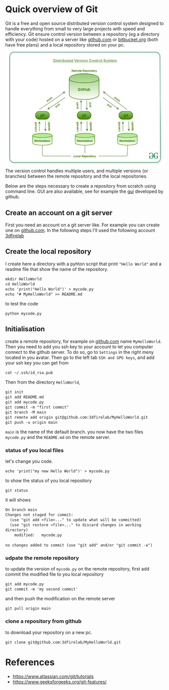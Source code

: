 
# Quick overview of Git
Git is a free and open source distributed version control system designed to handle everything from small to very large projects with speed and efficiency. 
Git ensure control version between a repository (eg a directory with your code) hosted on a server like [github.com](https://github.com) or [bitbucket.org](https://bitbucket.org/) (both have free plans) and a local repository stored on your pc. 
![git overview](Data/Distributed-Version-Control-System.jpg)
The version control handles multiple users, and multiple versions (or branches) between the remote repository and the local repositories.

Below are the steps necessary to create a repository from scratch using command line.
GUI are also available, see for example the [gui](https://desktop.github.com/) developed by github.

## Create an account on a git server
First you need an account on a git server like. For example you can create one on [github.com](https://github.com).
In the following steps I'll used the following account [3dfirelab](https://github.com/3dfirelab)

## Create the local repository
I create here a directory with a pyhton script that print `"Hello World"` and a readme file that show the name of the repository.
```
mkdir HelloWorld
cd HelloWorld
echo 'print("Hello World")' > mycode.py
echo "# MyHelloWorld" >> README.md
```
to test the code
```
python mycode.py
```

## Initialisation
create a remote repository, for example on [github.com](https://github.com) name `MyHelloWorld`.
Then you need to add you ssh key to your account to let you computer connect to the github server.
To do so, go to `Settings` in the right meny located in you avatar.
Then go to the left tab `SSH and GPG keys`, and add your ssh key you can get from 
```
cat ~/.ssh/id_rsa.pub
```
Then from the directory `HelloWorld`, 
```
git init
git add README.md
git add mycode.py
git commit -m "first commit"
git branch -M main
git remote add origin git@github.com:3dfirelab/MyHelloWorld.git
git push -u origin main
```
`main` is the name of the default branch.
you now have the two files `mycode.py` and the `README.md` on the remote server.


### status of you local files
let's change you code.
```
echo 'print("my new Hello World")' > mycode.py
```
to show the status of you local repository
```
git status
```
it will shows
```
On branch main
Changes not staged for commit:
  (use "git add <file>..." to update what will be committed)
  (use "git restore <file>..." to discard changes in working directory)
	modified:   mycode.py

no changes added to commit (use "git add" and/or "git commit -a")
```

### udpate the remote repository
to update the version of `mycode.py` on the remote repository, first add commit the modified file to you local repository
```
git add mycode.py
git commit -m 'my second commit'
```
and then push the modification on the remote server
```
git pull origin main
```

### clone a repository from github
to download your repository on a new pc. 
```
git clone git@github.com:3dfirelab/MyHelloWorld.git
```


# References
* https://www.atlassian.com/git/tutorials
* https://www.geeksforgeeks.org/git-features/
